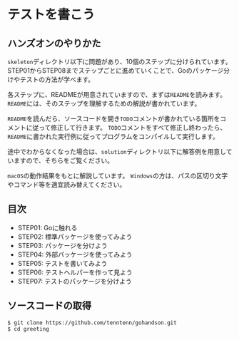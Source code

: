 # テストを書こう

## ハンズオンのやりかた

`skeleton`ディレクトリ以下に問題があり、10個のステップに分けられています。
STEP01からSTEP08までステップごとに進めていくことで、Goのパッケージ分けやテストの方法が学べます。

各ステップに、READMEが用意されていますので、まずは`README`を読みます。
`README`には、そのステップを理解するための解説が書かれています。

`README`を読んだら、ソースコードを開き`TODO`コメントが書かれている箇所をコメントに従って修正して行きます。
`TODO`コメントをすべて修正し終わったら、`README`に書かれた実行例に従ってプログラムをコンパイルして実行します。

途中でわからなくなった場合は、`solution`ディレクトリ以下に解答例を用意していますので、そちらをご覧ください。

`macOS`の動作結果をもとに解説しています。
`Windows`の方は、パスの区切り文字やコマンド等を適宜読み替えてください。

## 目次

* STEP01: Goに触れる
* STEP02: 標準パッケージを使ってみよう
* STEP03: パッケージを分けよう
* STEP04: 外部パッケージを使ってみよう
* STEP05: テストを書いてみよう
* STEP06: テストヘルパーを作って見よう
* STEP07: テストのパッケージを分けよう

## ソースコードの取得

```
$ git clone https://github.com/tenntenn/gohandson.git
$ cd greeting
```
